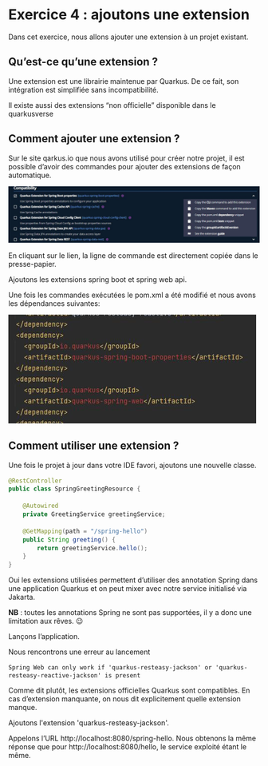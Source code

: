 # Exercice 4 : ajoutons une extension
Dans cet exercice, nous allons ajouter une extension à un projet existant.
## Qu’est-ce qu’une extension ?
Une extension est une librairie maintenue par Quarkus. De ce fait, son intégration est simplifiée sans incompatibilité.

Il existe aussi des extensions “non officielle” disponible dans le quarkusverse
## Comment ajouter une extension ?
Sur le site qarkus.io que nous avons utilisé pour créer notre projet, il est possible d’avoir des commandes pour ajouter des extensions de façon automatique.

![](images/image1.jpg)

En cliquant sur le lien, la ligne de commande est directement copiée dans le presse-papier.

Ajoutons les extensions spring boot et spring web api.

Une fois les commandes exécutées le pom.xml a été modifié et nous avons les dépendances suivantes:

![](images/image2.jpg)

## Comment utiliser une extension ?
Une fois le projet à jour dans votre IDE favori, ajoutons une nouvelle classe.

```java
@RestController
public class SpringGreetingResource {

    @Autowired
    private GreetingService greetingService;

    @GetMapping(path = "/spring-hello")
    public String greeting() {
        return greetingService.hello();
    }
}
```

Oui les extensions utilisées permettent d’utiliser des annotation Spring dans une application Quarkus et on peut mixer avec notre service initialisé via Jakarta.

**NB** : toutes les annotations Spring ne sont pas supportées, il y a donc une limitation aux rêves. 😉

Lançons l’application.

Nous rencontrons une erreur au lancement
```
Spring Web can only work if 'quarkus-resteasy-jackson' or 'quarkus-resteasy-reactive-jackson' is present
```

Comme dit plutôt, les extensions officielles Quarkus sont compatibles. En cas d’extension manquante, on nous dit explicitement quelle extension manque.

Ajoutons l'extension 'quarkus-resteasy-jackson'.

Appelons l’URL http://localhost:8080/spring-hello. Nous obtenons la même réponse que pour http://localhost:8080/hello, le service exploité étant le même.